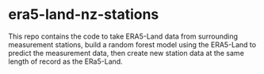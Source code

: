# era5-land-nz-stations

This repo contains the code to take ERA5-Land data from surrounding measurement stations, build a random forest model using the ERA5-Land to predict the measurement data, then create new station data at the same length of record as the ERa5-Land.
